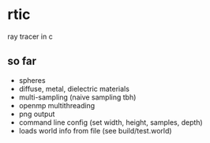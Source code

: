 # rtic
ray tracer in c

## so far
- spheres
- diffuse, metal, dielectric materials
- multi-sampling (naive sampling tbh)
- openmp multithreading
- png output
- command line config (set width, height, samples, depth)
- loads world info from file (see build/test.world)
